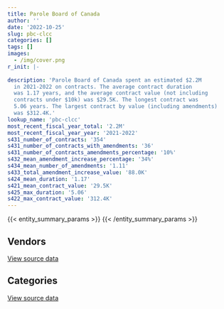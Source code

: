 ```yaml
---
title: Parole Board of Canada
author: ''
date: '2022-10-25'
slug: pbc-clcc
categories: []
tags: []
images:
  - /img/cover.png
r_init: |-
  
description: 'Parole Board of Canada spent an estimated $2.2M
  in 2021-2022 on contracts. The average contract duration
  was 1.17 years, and the average contract value (not including
  contracts under $10k) was $29.5K. The longest contract was
  5.06 years. The largest contract by value (including amendments)
  was $312.4K.'
lookup_name: 'pbc-clcc'
most_recent_fiscal_year_total: '2.2M'
most_recent_fiscal_year_year: '2021-2022'
s431_number_of_contracts: '354'
s431_number_of_contracts_with_amendments: '36'
s431_number_of_contracts_amendments_percentage: '10%'
s432_mean_amendment_increase_percentage: '34%'
s434_mean_number_of_amendments: '1.11'
s433_total_amendment_increase_value: '88.0K'
s424_mean_duration: '1.17'
s421_mean_contract_value: '29.5K'
s425_max_duration: '5.06'
s422_max_contract_value: '312.4K'
---
```


<script src="/rmarkdown-libs/htmlwidgets/htmlwidgets.js"></script>
<link href="/rmarkdown-libs/datatables-css/datatables-crosstalk.css" rel="stylesheet" />
<script src="/rmarkdown-libs/datatables-binding/datatables.js"></script>
<script src="/rmarkdown-libs/jquery/jquery-3.6.0.min.js"></script>
<link href="/rmarkdown-libs/dt-core-bootstrap/css/dataTables.bootstrap.min.css" rel="stylesheet" />
<link href="/rmarkdown-libs/dt-core-bootstrap/css/dataTables.bootstrap.extra.css" rel="stylesheet" />
<script src="/rmarkdown-libs/dt-core-bootstrap/js/jquery.dataTables.min.js"></script>
<script src="/rmarkdown-libs/dt-core-bootstrap/js/dataTables.bootstrap.min.js"></script>
<link href="/rmarkdown-libs/crosstalk/css/crosstalk.min.css" rel="stylesheet" />
<script src="/rmarkdown-libs/crosstalk/js/crosstalk.min.js"></script>
<script src="/rmarkdown-libs/htmlwidgets/htmlwidgets.js"></script>
<link href="/rmarkdown-libs/datatables-css/datatables-crosstalk.css" rel="stylesheet" />
<script src="/rmarkdown-libs/datatables-binding/datatables.js"></script>
<script src="/rmarkdown-libs/jquery/jquery-3.6.0.min.js"></script>
<link href="/rmarkdown-libs/dt-core-bootstrap/css/dataTables.bootstrap.min.css" rel="stylesheet" />
<link href="/rmarkdown-libs/dt-core-bootstrap/css/dataTables.bootstrap.extra.css" rel="stylesheet" />
<script src="/rmarkdown-libs/dt-core-bootstrap/js/jquery.dataTables.min.js"></script>
<script src="/rmarkdown-libs/dt-core-bootstrap/js/dataTables.bootstrap.min.js"></script>
<link href="/rmarkdown-libs/crosstalk/css/crosstalk.min.css" rel="stylesheet" />
<script src="/rmarkdown-libs/crosstalk/js/crosstalk.min.js"></script>

{{< entity_summary_params >}}
{{< /entity_summary_params >}}

## Vendors

<div id="htmlwidget-1" style="width:100%;height:auto;" class="datatables html-widget"></div>
<script type="application/json" data-for="htmlwidget-1">{"x":{"style":"bootstrap","filter":"none","vertical":false,"data":[["<a href=\"/vendors/advanced_business_interiors/\">Advanced Business Interiors<\/a>","<a href=\"/vendors/altis_human_resources/\">Altis Human Resources<\/a>","<a href=\"/vendors/anthony_macauley_associates/\">Anthony Macauley Associates<\/a>","<a href=\"/vendors/ari_financial_services/\">ARI Financial Services<\/a>","<a href=\"/vendors/asokan_business_interiors/\">Asokan Business Interiors<\/a>","<a href=\"/vendors/avi_spl/\">Avi Spl<\/a>","<a href=\"/vendors/bell_canada/\">Bell Canada<\/a>","<a href=\"/vendors/breckenhill/\">Breckenhill<\/a>","<a href=\"/vendors/canada_post/\">Canada Post<\/a>","<a href=\"/vendors/canadian_corps_of_commissionaires/\">Canadian Corps of Commissionaires<\/a>","<a href=\"/vendors/canon/\">Canon<\/a>","<a href=\"/vendors/cbci_telecom/\">CBCI Telecom<\/a>","<a href=\"/vendors/charron_human_resources/\">Charron Human Resources<\/a>","<a href=\"/vendors/dynabook_canada/\">Dynabook Canada<\/a>","<a href=\"/vendors/ecole_de_langues_eagle/\">Ecole De Langues Eagle<\/a>","<a href=\"/vendors/federal_express_canada/\">Federal Express Canada<\/a>","<a href=\"/vendors/fmc_professionals/\">FMC Professionals<\/a>","<a href=\"/vendors/ford_motor_company/\">Ford Motor Company<\/a>","<a href=\"/vendors/general_motors/\">General Motors<\/a>","<a href=\"/vendors/global_upholstery/\">Global Upholstery<\/a>","<a href=\"/vendors/goss_gilroy/\">Goss Gilroy<\/a>","<a href=\"/vendors/grand_toy/\">Grand Toy<\/a>","<a href=\"/vendors/graybridge_international_consulting/\">Graybridge International Consulting<\/a>","<a href=\"/vendors/haworth/\">Haworth<\/a>","<a href=\"/vendors/hypertec/\">Hypertec<\/a>","<a href=\"/vendors/iron_mountain/\">Iron Mountain<\/a>","<a href=\"/vendors/kia_canada/\">Kia Canada<\/a>","<a href=\"/vendors/language_research_development_group/\">Language Research Development Group<\/a>","<a href=\"/vendors/lean_agility/\">Lean Agility<\/a>","<a href=\"/vendors/lumina_it/\">Lumina IT<\/a>","<a href=\"/vendors/neopost_canada/\">Neopost Canada<\/a>","<a href=\"/vendors/nisha_techonologies/\">Nisha Techonologies<\/a>","<a href=\"/vendors/nissan_canada/\">Nissan Canada<\/a>","<a href=\"/vendors/northern_micro/\">Northern Micro<\/a>","<a href=\"/vendors/pitney_bowes/\">Pitney Bowes<\/a>","<a href=\"/vendors/purespirit_solutions/\">PureSpirIT Solutions<\/a>","<a href=\"/vendors/purolator/\">Purolator<\/a>","<a href=\"/vendors/rhea/\">RHEA<\/a>","<a href=\"/vendors/sasktel/\">SaskTel<\/a>","<a href=\"/vendors/sharp_electronics/\">Sharp Electronics<\/a>","<a href=\"/vendors/tag_hr/\">Tag HR<\/a>","<a href=\"/vendors/telecom_computer_services/\">Telecom Computer Services<\/a>","<a href=\"/vendors/telus_canada/\">Telus Canada<\/a>","<a href=\"/vendors/toshiba_canada/\">Toshiba Canada<\/a>","<a href=\"/vendors/totem_offisource/\">Totem Offisource<\/a>","<a href=\"/vendors/tyco_integrated_fire_security/\">Tyco Integrated Fire Security<\/a>","<a href=\"/vendors/university_of_ottawa/\">University of Ottawa<\/a>","<a href=\"/vendors/west_wind_aviation/\">West Wind Aviation<\/a>","<a href=\"/vendors/xerox/\">Xerox<\/a>"],[24553.48,null,64327.31,null,56515.37,37160.03,8358.9,null,null,149327.6,13001.08,null,null,null,null,null,null,null,null,23263.88,67290.6,21581.26,null,19604.32,null,52945.86,null,null,4731.07,18362.5,16385.98,null,27507.03,null,null,null,null,null,null,2665.5,22882.5,null,null,15682.96,null,null,10396,null,58600.2],[50262.4,null,20608.72,30366,24408.68,null,24943.82,33730.5,39596.56,167844.1,null,null,210.51,105994,15682.5,null,20622.5,128305.8,null,null,null,null,5453.81,null,null,38091.06,null,null,19676.93,18362.5,27812.36,148584.69,null,null,null,null,11752,12712.5,null,null,17049.07,null,null,null,23036.69,null,87819.14,75600,80650.22],[null,23052,21066.01,16191,null,null,262013.92,39352.25,14271.9,171044.01,null,null,17682.99,167658.1,null,3148.27,36442.5,94884.3,null,null,null,null,20629.62,null,null,43551.16,null,10169.5,null,null,17795.91,null,null,26161.65,4933.74,null,12927.2,29238.75,31500,null,18037.43,234475.45,76020,null,null,10652.96,39870.86,15750,36731.52],[22645.99,64770.55,8751.6,null,null,null,293166.67,39747.75,20303.49,null,null,90504.46,null,null,null,9076.71,null,null,71634.15,14178.68,null,13295.58,null,null,18706.43,30470.43,38963.4,36336.46,null,null,null,176508.25,null,84854.53,23150.98,78785.41,5786.16,null,31500,null,34442.4,160272.37,75600,null,null,null,12430,null,32636.64]],"container":"<table class=\"table table-striped table-hover row-border order-column display\">\n  <thead>\n    <tr>\n      <th>Vendor<\/th>\n      <th>2018-2019<\/th>\n      <th>2019-2020<\/th>\n      <th>2020-2021<\/th>\n      <th>2021-2022<\/th>\n    <\/tr>\n  <\/thead>\n<\/table>","options":{"order":[[4,"desc"]],"pageLength":10,"autoWidth":true,"columnDefs":[{"targets":1,"render":"function(data, type, row, meta) {\n    return type !== 'display' ? data : DTWidget.formatCurrency(data, \"$\", 2, 3, \",\", \".\", true, null);\n  }"},{"targets":2,"render":"function(data, type, row, meta) {\n    return type !== 'display' ? data : DTWidget.formatCurrency(data, \"$\", 2, 3, \",\", \".\", true, null);\n  }"},{"targets":3,"render":"function(data, type, row, meta) {\n    return type !== 'display' ? data : DTWidget.formatCurrency(data, \"$\", 2, 3, \",\", \".\", true, null);\n  }"},{"targets":4,"render":"function(data, type, row, meta) {\n    return type !== 'display' ? data : DTWidget.formatCurrency(data, \"$\", 2, 3, \",\", \".\", true, null);\n  }"},{"width":"16%","targets":[1,2,3,4]},{"className":"dt-right","targets":[1,2,3,4]}],"orderClasses":false}},"evals":["options.columnDefs.0.render","options.columnDefs.1.render","options.columnDefs.2.render","options.columnDefs.3.render"],"jsHooks":[]}</script>
<p class="text-right">
<a href="https://github.com/GoC-Spending/contracts-data/tree/main/data/out/departments/pbc-clcc/summary_by_fiscal_year_by_vendor.csv" class="source-data-link btn btn-link">View source data</a>
</p>

## Categories

<div id="htmlwidget-2" style="width:100%;height:auto;" class="datatables html-widget"></div>
<script type="application/json" data-for="htmlwidget-2">{"x":{"style":"bootstrap","filter":"none","vertical":false,"data":[["<a href=\"/categories/facilities_and_construction/\">Facilities and construction<\/a>","<a href=\"/categories/office_management/\">Office management<\/a>","<a href=\"/categories/professional_services/\">Professional services<\/a>","<a href=\"/categories/information_technology/\">Information technology<\/a>","<a href=\"/categories/transportation_and_logistics/\">Transportation and logistics<\/a>","<a href=\"/categories/industrial_products_and_services/\">Industrial products and services<\/a>","<a href=\"/categories/travel/\">Travel<\/a>","<a href=\"/categories/security_and_protection/\">Security and protection<\/a>","<a href=\"/categories/human_capital/\">Human capital<\/a>"],[20342.4,379555.22,551792.36,193874.53,27507.03,null,1498.28,149327.6,46309.42],[10761.56,540198.43,353315.54,416911.45,210020.36,null,80585.17,167844.1,184844.42],[25245.55,294247.03,368116.7,852737.8,147408.85,55852.96,24958.46,171416.04,48643.69],[null,276240.93,493084.39,1112522.09,156492.84,16627.95,36832.67,3312.01,151207.02]],"container":"<table class=\"table table-striped table-hover row-border order-column display\">\n  <thead>\n    <tr>\n      <th>Category<\/th>\n      <th>2018-2019<\/th>\n      <th>2019-2020<\/th>\n      <th>2020-2021<\/th>\n      <th>2021-2022<\/th>\n    <\/tr>\n  <\/thead>\n<\/table>","options":{"order":[[4,"desc"]],"dom":"t","pageLength":30,"autoWidth":true,"columnDefs":[{"targets":1,"render":"function(data, type, row, meta) {\n    return type !== 'display' ? data : DTWidget.formatCurrency(data, \"$\", 2, 3, \",\", \".\", true, null);\n  }"},{"targets":2,"render":"function(data, type, row, meta) {\n    return type !== 'display' ? data : DTWidget.formatCurrency(data, \"$\", 2, 3, \",\", \".\", true, null);\n  }"},{"targets":3,"render":"function(data, type, row, meta) {\n    return type !== 'display' ? data : DTWidget.formatCurrency(data, \"$\", 2, 3, \",\", \".\", true, null);\n  }"},{"targets":4,"render":"function(data, type, row, meta) {\n    return type !== 'display' ? data : DTWidget.formatCurrency(data, \"$\", 2, 3, \",\", \".\", true, null);\n  }"},{"width":"16%","targets":[1,2,3,4]},{"className":"dt-right","targets":[1,2,3,4]}],"orderClasses":false,"lengthMenu":[10,25,30,50,100]}},"evals":["options.columnDefs.0.render","options.columnDefs.1.render","options.columnDefs.2.render","options.columnDefs.3.render"],"jsHooks":[]}</script>
<p class="text-right">
<a href="https://github.com/GoC-Spending/contracts-data/tree/main/data/out/departments/pbc-clcc/summary_by_fiscal_year_by_category.csv" class="source-data-link btn btn-link">View source data</a>
</p>
